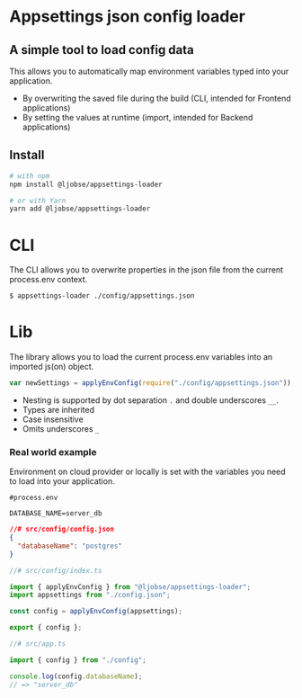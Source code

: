 # Appsettings json config loader

## A simple tool to load config data

This allows you to automatically map environment variables typed into your application.

- By overwriting the saved file during the build (CLI, intended for Frontend applications)
- By setting the values at runtime (import, intended for Backend applications)

## Install

```bash
# with npm
npm install @ljobse/appsettings-loader

# or with Yarn
yarn add @ljobse/appsettings-loader
```

# CLI

The CLI allows you to overwrite properties in the json file from the current process.env context.

```bash
$ appsettings-loader ./config/appsettings.json
```

# Lib

The library allows you to load the current process.env variables into an imported js(on) object.

```javascript
var newSettings = applyEnvConfig(require("./config/appsettings.json"));
```

- Nesting is supported by dot separation `.` and double underscores `__`.
- Types are inherited
- Case insensitive
- Omits underscores `_`

### Real world example

Environment on cloud provider or locally is set with the variables you need to load into your application.

```dosini
#process.env

DATABASE_NAME=server_db
```

```json
//# src/config/config.json
{
  "databaseName": "postgres"
}
```

```typescript
//# src/config/index.ts

import { applyEnvConfig } from "@ljobse/appsettings-loader";
import appsettings from "./config.json";

const config = applyEnvConfig(appsettings);

export { config };
```

```typescript
//# src/app.ts

import { config } from "./config";

console.log(config.databaseName);
// => "server_db"
```
